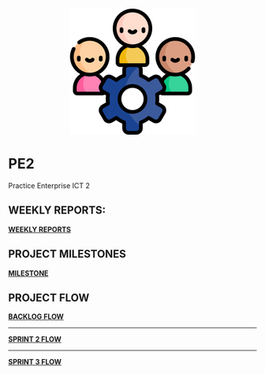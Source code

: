 <p align="center">
    <img src="/img/img2.png" />
</p>

# PE2
Practice Enterprise ICT 2

## WEEKLY REPORTS:
**[WEEKLY REPORTS](https://thomasmore365-my.sharepoint.com/:x:/g/personal/r0947882_student_thomasmore_be/EeZT9OMpSgFAnVH7Ir28kwcB9s95S2g_eJeE04HBolraKg?e=WF3M9T)**

## PROJECT MILESTONES
**[MILESTONE](https://github.com/ToneMatheus/PE2/milestones)**


## PROJECT FLOW
**[BACKLOG FLOW](https://github.com/users/ToneMatheus/projects/1)**
<br>
<hr>

**[SPRINT 2 FLOW](https://github.com/users/ToneMatheus/projects/2)**
<br>
<hr>

**[SPRINT 3 FLOW](https://github.com/users/ToneMatheus/projects/3)**

